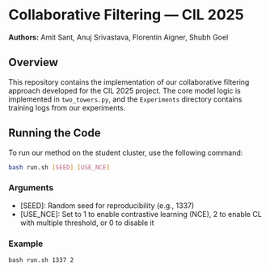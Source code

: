 # Collaborative Filtering — CIL 2025  
**Authors:** Amit Sant, Anuj Srivastava, Florentin Aigner, Shubh Goel

## Overview  
This repository contains the implementation of our collaborative filtering approach developed for the CIL 2025 project. The core model logic is implemented in `two_towers.py`, and the `Experiments` directory contains training logs from our experiments.

## Running the Code  
To run our method on the student cluster, use the following command:

```bash
bash run.sh [SEED] [USE_NCE]
```
### Arguments
* [SEED]: Random seed for reproducibility (e.g., 1337)
* [USE_NCE]: Set to 1 to enable contrastive learning (NCE), 2 to enable CL with multiple threshold, or 0 to disable it

### Example
`bash run.sh 1337 2`
